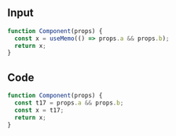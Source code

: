 
## Input

```javascript
function Component(props) {
  const x = useMemo(() => props.a && props.b);
  return x;
}

```

## Code

```javascript
function Component(props) {
  const t17 = props.a && props.b;
  const x = t17;
  return x;
}

```
      